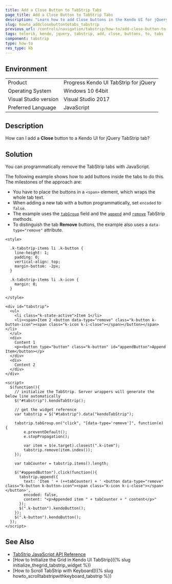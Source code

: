 ```yaml
---
title: Add a Close Button to TabStrip Tabs
page_title: Add a Close Button to TabStrip Tabs
description: "Learn how to add Close buttons in the Kendo UI for jQuery TabStrip tabs."
slug: howto_addclosebuttontotabs_tabstrip
previous_url: /controls/navigation/tabstrip/how-to/add-close-button-to-tabs
tags: telerik, kendo, jquery, tabstrip, add, close, buttons, to, tabs
component: tabstrip
type: how-to
res_type: kb
---
```


## Environment

<table>
 <tr>
  <td>Product</td>
  <td>Progress Kendo UI TabStrip for jQuery</td>
 </tr>
 <tr>
  <td>Operating System</td>
  <td>Windows 10 64bit</td>
 </tr>
 <tr>
  <td>Visual Studio version</td>
  <td>Visual Studio 2017</td>
 </tr>
 <tr>
  <td>Preferred Language</td>
  <td>JavaScript</td>
 </tr>
</table>

## Description

How can I add a **Close** button to a Kendo UI for jQuery TabStrip tab?

## Solution

You can programmatically remove the TabStrip tabs with JavaScript. 

The following example shows how to add buttons inside the tabs to do this. The milestones of the approach are:

* You have to place the buttons in a `<span>` element, which wraps the whole tab text.
* When adding a new tab with a button programmatically, set `encoded` to `false`.
* The example uses the [`tabGroup`](/api/javascript/ui/tabstrip#fields-tabgroup) field and the [`append`](/api/javascript/ui/tabstrip/methods/append) and [`remove`](/api/javascript/ui/tabstrip/methods/remove) TabStrip methods.
* To distinguish the tab **Remove** buttons, the example also uses a `data-type="remove"` attribute.



```dojo
<style>

  .k-tabstrip-items li .k-button {
    line-height: 1;
    padding: 0;
    vertical-align: top;
    margin-bottom: -2px;
  }

  .k-tabstrip-items li .k-icon {
    margin: 0;
  }

</style>

<div id="tabstrip">
  <ul>
    <li class="k-state-active">Item 1</li>
    <li><span>Item 2 <button data-type="remove" class="k-button k-button-icon"><span class="k-icon k-i-close"></span></button></span></li>
  </ul>
  <div>
    Content 1
    <p><button type="button" class="k-button" id="appendButton">Append Item</button></p>
  </div>
  <div>
    Content 2
  </div>
</div>

<script>
  $(function(){
    // initialize the TabStrip. Server wrappers will generate the below line automatically
    $("#tabstrip").kendoTabStrip();

    // get the widget reference
    var tabstrip = $("#tabstrip").data("kendoTabStrip");

    tabstrip.tabGroup.on("click", "[data-type='remove']", function(e) {
        e.preventDefault();
        e.stopPropagation();

        var item = $(e.target).closest(".k-item");
        tabstrip.remove(item.index());
    });

    var tabCounter = tabstrip.items().length;

    $("#appendButton").click(function(){
      tabstrip.append({
        text: 'Item ' + (++tabCounter) + ' <button data-type="remove" class="k-button k-button-icon"><span class="k-icon k-i-close"></span></button>',
        encoded: false,
        content: "<p>Appended item " + tabCounter + " content</p>"
      });
      $(".k-button").kendoButton();
    });
    $(".k-button").kendoButton();
  });
</script>
```

## See Also

* [TabStrip JavaScript API Reference](/api/javascript/ui/tabstrip)
* [How to Initialize the Grid in Kendo UI TabStrip]({% slug initialize_thegrid_tabstrip_widget %})
* [How to Scroll TabStrip with Keyboard]({% slug howto_scrolltabstripwithkeyboard_tabstrip %})


